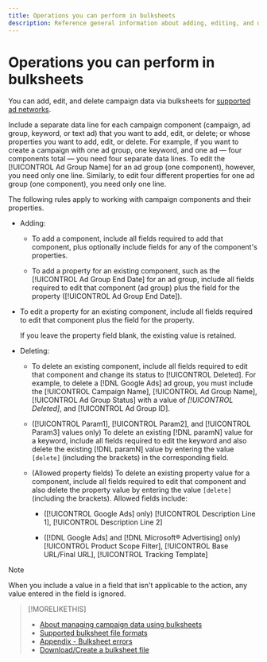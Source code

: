 ```yaml
---
title: Operations you can perform in bulksheets
description: Reference general information about adding, editing, and deleting campaign data using bulksheets. 
---
```

# Operations you can perform in bulksheets

You can add, edit, and delete campaign data via bulksheets for [supported ad networks](../bulksheet-about.md#bulksheet-functionality-by-network).

Include a separate data line for each campaign component (campaign, ad group, keyword, or text ad) that you want to add, edit, or delete; or whose properties you want to add, edit, or delete. For example, if you want to create a campaign with one ad group, one keyword, and one ad &mdash; four components total &mdash; you need four separate data lines. To edit the [!UICONTROL Ad Group Name] for an ad group (one component), however, you need only one line. Similarly, to edit four different properties for one ad group (one component), you need only one line.

The following rules apply to working with campaign components and their properties.

* Adding:

  * To add a component, include all fields required to add that component, plus optionally include fields for any of the component's properties.
  
  * To add a property for an existing component, such as the [!UICONTROL Ad Group End Date] for an ad group, include all fields required to edit that component (ad group) plus the field for the property ([!UICONTROL Ad Group End Date]).
  
* To edit a property for an existing component, include all fields required to edit that component plus the field for the property.

  If you leave the property field blank, the existing value is retained.

* Deleting:

  * To delete an existing component, include all fields required to edit that component and change its status to [!UICONTROL Deleted]. For example, to delete a [!DNL Google Ads] ad group, you must include the [!UICONTROL Campaign Name], [!UICONTROL Ad Group Name], [!UICONTROL Ad Group Status] with a value of <i>[!UICONTROL Deleted]</i>, and [!UICONTROL Ad Group ID].

  * ([!UICONTROL Param1], [!UICONTROL Param2], and [!UICONTROL Param3] values only) To delete an existing [!DNL paramN] value for a keyword, include all fields required to edit the keyword and also delete the existing [!DNL paramN] value by entering the value `[delete]` (including the brackets) in the corresponding field.

  * (Allowed property fields) To delete an existing property value for a component, include all fields required to edit that component and also delete the property value by entering the value `[delete]` (including the brackets). Allowed fields include:

    * ([!UICONTROL Google Ads] only) [!UICONTROL Description Line 1], [!UICONTROL Description Line 2]
    
    * ([!DNL Google Ads] and [!DNL Microsoft® Advertising] only) [!UICONTROL Product Scope Filter], [!UICONTROL Base URL/Final URL], [!UICONTROL Tracking Template]

>[!NOTE]
>
>When you include a value in a field that isn't applicable to the action, any value entered in the field is ignored.
  
>[!MORELIKETHIS]
>
>* [About managing campaign data using bulksheets](../bulksheet-about.md)
>* [Supported bulksheet file formats](bulksheet-file-formats.md)
>* [Appendix - Bulksheet errors](../bulksheet-errors.md)
>* [Download/Create a bulksheet file](../bulksheet-download.md)
